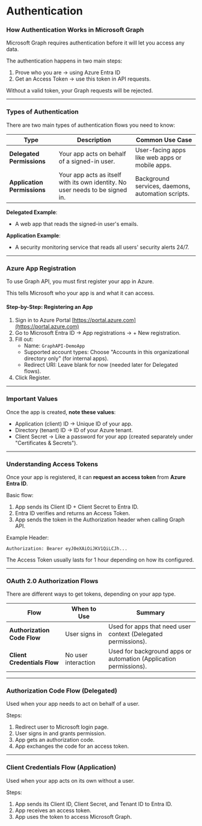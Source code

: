 # Authentication

### **How Authentication Works in Microsoft Graph**

Microsoft Graph requires authentication before it will let you access any data.

The authentication happens in two main steps:

1. Prove who you are → using Azure Entra ID
2. Get an Access Token → use this token in API requests.

Without a valid token, your Graph requests will be rejected.

***

### **Types of Authentication**

There are two main types of authentication flows you need to know:

| Type                        | Description                                                                   | Common Use Case                                   |
| --------------------------- | ----------------------------------------------------------------------------- | ------------------------------------------------- |
| **Delegated Permissions**   | Your app acts on behalf of a signed-in user.                                  | User-facing apps like web apps or mobile apps.    |
| **Application Permissions** | Your app acts as itself with its own identity. No user needs to be signed in. | Background services, daemons, automation scripts. |

**Delegated Example**:

* A web app that reads the signed-in user's emails.

**Application Example**:

* A security monitoring service that reads all users' security alerts 24/7.

***

### **Azure App Registration**

To use Graph API, you must first register your app in Azure.

This tells Microsoft who your app is and what it can access.

#### Step-by-Step: Registering an App

1. Sign in to Azure Portal [https://portal.azure.com](https://portal.azure.com)
2. Go to Microsoft Entra ID → App registrations → + New registration.
3. Fill out:
   * Name: `GraphAPI-DemoApp`
   * Supported account types: Choose "Accounts in this organizational directory only" (for internal apps).
   * Redirect URI: Leave blank for now (needed later for Delegated flows).
4. Click Register.

***

### Important Values

Once the app is created, **note these values**:

* Application (client) ID → Unique ID of your app.
* Directory (tenant) ID → ID of your Azure tenant.
* Client Secret → Like a password for your app (created separately under "Certificates & Secrets").

***

### **Understanding Access Tokens**

Once your app is registered, it can **request an access token** from **Azure Entra ID**.

Basic flow:

1. App sends its Client ID + Client Secret to Entra ID.
2. Entra ID verifies and returns an Access Token.
3. App sends the token in the Authorization header when calling Graph API.

Example Header:

```http
Authorization: Bearer eyJ0eXAiOiJKV1QiLCJh...
```

The Access Token usually lasts for 1 hour depending on how its configured.

***

### **OAuth 2.0 Authorization Flows**

There are different ways to get tokens, depending on your app type.

| Flow                        | When to Use         | Summary                                                           |
| --------------------------- | ------------------- | ----------------------------------------------------------------- |
| **Authorization Code Flow** | User signs in       | Used for apps that need user context (Delegated permissions).     |
| **Client Credentials Flow** | No user interaction | Used for background apps or automation (Application permissions). |

***

### **Authorization Code Flow (Delegated)**

Used when your app needs to act on behalf of a user.

Steps:

1. Redirect user to Microsoft login page.
2. User signs in and grants permission.
3. App gets an authorization code.
4. App exchanges the code for an access token.

***

### **Client Credentials Flow (Application)**

Used when your app acts on its own without a user.

Steps:

1. App sends its Client ID, Client Secret, and Tenant ID to Entra ID.
2. App receives an access token.
3. App uses the token to access Microsoft Graph.
